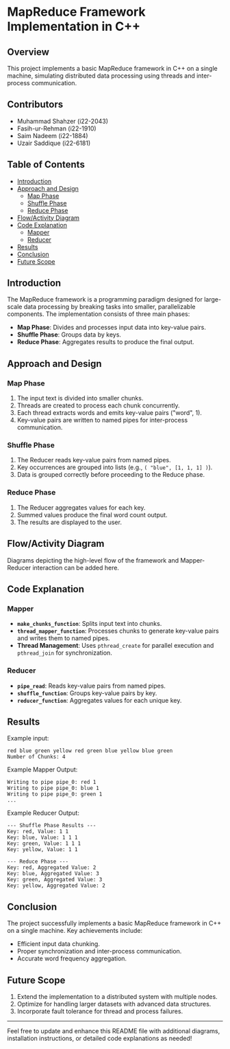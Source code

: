 # MapReduce Framework Implementation in C++

## Overview
This project implements a basic MapReduce framework in C++ on a single machine, simulating distributed data processing using threads and inter-process communication.

## Contributors
- Muhammad Shahzer (i22-2043)
- Fasih-ur-Rehman (i22-1910)
- Saim Nadeem (i22-1884)
- Uzair Saddique (i22-6181)

## Table of Contents
- [Introduction](#introduction)
- [Approach and Design](#approach-and-design)
  - [Map Phase](#map-phase)
  - [Shuffle Phase](#shuffle-phase)
  - [Reduce Phase](#reduce-phase)
- [Flow/Activity Diagram](#flowactivity-diagram)
- [Code Explanation](#code-explanation)
  - [Mapper](#mapper)
  - [Reducer](#reducer)
- [Results](#results)
- [Conclusion](#conclusion)
- [Future Scope](#future-scope)

## Introduction
The MapReduce framework is a programming paradigm designed for large-scale data processing by breaking tasks into smaller, parallelizable components. The implementation consists of three main phases:
- **Map Phase**: Divides and processes input data into key-value pairs.
- **Shuffle Phase**: Groups data by keys.
- **Reduce Phase**: Aggregates results to produce the final output.

## Approach and Design

### Map Phase
1. The input text is divided into smaller chunks.
2. Threads are created to process each chunk concurrently.
3. Each thread extracts words and emits key-value pairs ("word", 1).
4. Key-value pairs are written to named pipes for inter-process communication.

### Shuffle Phase
1. The Reducer reads key-value pairs from named pipes.
2. Key occurrences are grouped into lists (e.g., `( "blue", [1, 1, 1] )`).
3. Data is grouped correctly before proceeding to the Reduce phase.

### Reduce Phase
1. The Reducer aggregates values for each key.
2. Summed values produce the final word count output.
3. The results are displayed to the user.

## Flow/Activity Diagram
Diagrams depicting the high-level flow of the framework and Mapper-Reducer interaction can be added here.

## Code Explanation

### Mapper
- **`make_chunks_function`**: Splits input text into chunks.
- **`thread_mapper_function`**: Processes chunks to generate key-value pairs and writes them to named pipes.
- **Thread Management**: Uses `pthread_create` for parallel execution and `pthread_join` for synchronization.

### Reducer
- **`pipe_read`**: Reads key-value pairs from named pipes.
- **`shuffle_function`**: Groups key-value pairs by key.
- **`reducer_function`**: Aggregates values for each unique key.

## Results
Example input:
```
red blue green yellow red green blue yellow blue green
Number of Chunks: 4
```
Example Mapper Output:
```
Writing to pipe pipe_0: red 1
Writing to pipe pipe_0: blue 1
Writing to pipe pipe_0: green 1
...
```
Example Reducer Output:
```
--- Shuffle Phase Results ---
Key: red, Value: 1 1
Key: blue, Value: 1 1 1
Key: green, Value: 1 1 1
Key: yellow, Value: 1 1

--- Reduce Phase ---
Key: red, Aggregated Value: 2
Key: blue, Aggregated Value: 3
Key: green, Aggregated Value: 3
Key: yellow, Aggregated Value: 2
```

## Conclusion
The project successfully implements a basic MapReduce framework in C++ on a single machine. Key achievements include:
- Efficient input data chunking.
- Proper synchronization and inter-process communication.
- Accurate word frequency aggregation.

## Future Scope
1. Extend the implementation to a distributed system with multiple nodes.
2. Optimize for handling larger datasets with advanced data structures.
3. Incorporate fault tolerance for thread and process failures.

---
Feel free to update and enhance this README file with additional diagrams, installation instructions, or detailed code explanations as needed!

